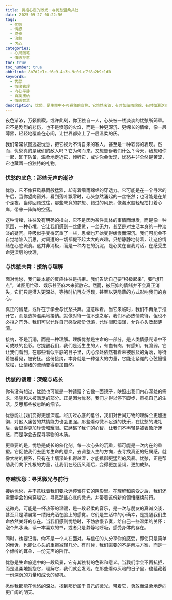 ```yaml
---
title: 拥抱心底的微光：与忧愁温柔共处
date: 2025-09-27 00:22:56
tags:
  - 忧愁
  - 情感
  - 成长
  - 治愈
  - 内心
categories:
  - 心灵随笔
  - 情感疗愈
toc: true
toc_number: true
abbrlink: 8b7d2e1c-f6e9-4a3b-9c0d-e7f8a2b9c1d0
keywords:
  - 忧愁
  - 情绪管理
  - 内心平静
  - 自我接纳
  - 情感智慧
description: 忧愁，是生命中不可避免的底色，它悄然来访，有时如细雨绵绵，有时如潮汐汹涌。这篇文章将带你深入理解忧愁的本质，学会如何温柔地接纳它，并从中汲取成长的力量。让我们一起探索，如何在心底的微光中，找到与忧愁共处的智慧，最终走向内心的平静与丰盛。
---
```


夜色渐浓，万籁俱寂。或许此刻，你正独自一人，心头被一缕淡淡的忧愁所笼罩。它不是剧烈的悲伤，也不是愤怒的火焰，而是一种更深沉、更绵长的情绪，像一层薄雾，轻轻地覆盖在心间，让世界都染上了一层温柔的灰。

我们常常试图逃避忧愁，把它视为不请自来的客人，甚至是一种软弱的表现。然而，忧愁真的是我们的敌人吗？它为何而来，又想告诉我们什么？今天，我想和你一起，卸下防备，温柔地走近它，倾听它，或许你会发现，忧愁并非全然是苦涩，它也藏着一份独特的礼物。

### 忧愁的底色：那些无声的潮汐

忧愁，它不像狂风暴雨般猛烈，却有着细雨绵绵的穿透力。它可能是在一个寻常的午后，当你望向窗外，看到落叶飘零时，心头忽然涌起的一丝怅然；也可能是在某个深夜，当你回顾过往，那些未竟的梦想、错过的风景，像潮水般轻轻拍打着心岸，带来一阵阵的空落。

这种情绪，往往没有明确的指向，它不是因为某件具体的事情而爆发，而是像一种氛围，一种心境。它让我们感到一丝疲惫，一丝无力，甚至是对生活本身的一种淡淡的疑问。呼吸似乎变得沉重了一些，思绪也开始变得缓慢而深沉。我们可能会不自觉地陷入沉思，对周遭的一切都提不起太大的兴趣，只想静静地待着，让这份情绪在心底流淌。这并非消极，而是一种内在的沉淀，是心灵在自我对话，在感受生命更深层的纹理。

### 与忧愁共舞：接纳与理解

面对忧愁，我们最本能的反应往往是抗拒。我们告诉自己要“积极起来”，要“想开点”，试图用忙碌、娱乐甚至麻木来驱散它。然而，被压抑的情绪并不会真正消失，它们只是潜入更深处，等待时机再次浮现，甚至以更隐蔽的方式影响我们的身心。

真正的智慧，或许在于学会与忧愁共舞。这意味着，当它来临时，我们不再急于推开它，而是选择温柔地接纳。就像对待一位不速之客，我们不必热情款待，但也不必拒之门外。我们可以允许自己感受那份低落，允许眼眶湿润，允许心头泛起涟漪。

接纳，不是沉溺，而是一种理解。理解忧愁是生命的一部分，是人类情感光谱中不可或缺的色彩。它提醒我们，我们是活生生的人，有血有肉，有感知，有脆弱。它让我们看到，在那些看似平静的日子里，内心深处依然有着未被触及的角落，等待着被看见，被安抚。这份接纳，本身就是一种强大的力量，它能让紧绷的心弦慢慢放松，让情绪的流动变得更加自然。

### 忧愁的馈赠：深邃与成长

你有没有想过，忧愁也可能是一种馈赠？它像一面镜子，映照出我们内心深处的需求、渴望和未被满足的部分。正是因为忧愁，我们才得以停下脚步，审视自己的生活，反思那些被忽略的细节。

忧愁能让我们变得更加深邃。经历过心底的低谷，我们对世间万物的理解会更加透彻，对他人痛苦的共情能力也会更强。那些看似微不足道的快乐，在忧愁的洗礼后，会显得更加珍贵和耀眼。它磨砺了我们的心智，让我们不再轻易被表象所迷惑，而是学会去探寻事物的本质。

更重要的是，忧愁是成长的催化剂。每一次心头的沉重，都可能是一次内在的重塑。它促使我们去思考生命的意义，去调整人生的方向，去寻找真正的归属感。就像大树的根系，只有在土壤深处扎得越深，才能抵御更猛烈的风暴。忧愁，正是帮助我们向下扎根的力量，让我们在经历风雨后，变得更加坚韧，更加成熟。

### 穿越忧愁：寻觅微光与前行

接纳忧愁，并不意味着我们要永远停留在它的阴影里。在理解和感受之后，我们还需要学会如何穿越它，寻觅那些心底的微光，并带着这份新的领悟继续前行。

这微光，可能是一杯热茶的温暖，是一段轻柔的音乐，是一次与朋友的真诚交谈，甚至只是清晨第一缕阳光洒在脸上的感觉。它们是生活中的小确幸，是提醒我们生命依然美好的存在。当我们感到忧愁时，不妨放慢节奏，给自己一些温柔的关怀：泡个热水澡，读一本喜欢的书，或者只是静静地呼吸，感受身体的存在。

同时，也要记得，你不是一个人在面对。与信任的人分享你的感受，即使只是简单的倾诉，也能让心头的重担减轻几分。有时候，我们需要的不是解决方案，而是一个倾听的耳朵，一份无声的陪伴。

忧愁是生命旅途中的一段风景，它有其独特的色彩和意义。当我们学会不再抗拒，而是温柔地拥抱它，理解它，我们就会发现，在那些看似灰暗的日子里，也蕴藏着一份深沉的力量和成长的契机。

愿你我都能在忧愁的深处，找到那份属于自己的微光，带着它，勇敢而温柔地走向更广阔的明天。